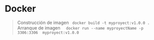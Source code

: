 



# Docker 

> Construcción de imagen ``` docker build -t myproyect:v1.0.0 .```
> Arranque de imagen ```  docker run --name myproyectName -p 3306:3306  myproyect:v1.0.0```